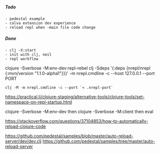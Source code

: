 ##### Todo
    - pedestal example
    - calva extension dev experience
    - reload repl when -main file code change

##### Done
    - clj -X:start
    - init with clj, neil
    - repl workflow


clojure  -Sverbose -M:env-dev:repl-rebel
clj -Sdeps '{:deps {nrepl/nrepl {:mvn/version "1.1.0-alpha1"}}}' -m nrepl.cmdline -c --host 127.0.0.1 --port PORT

    clj -M -m nrepl.cmdline -c --port `< .nrepl-port`

https://practical.li/clojure-staging/alternative-tools/clojure-tools/set-namespace-on-repl-startup.html

clojure  -Sverbose -M:env-dev
then
clojure  -Sverbose -M:client
then eval

https://stackoverflow.com/questions/37104853/how-to-automatically-reload-clojure-code

https://github.com/pedestal/samples/blob/master/auto-reload-server/dev/dev.clj
https://github.com/pedestal/samples/tree/master/auto-reload-server

